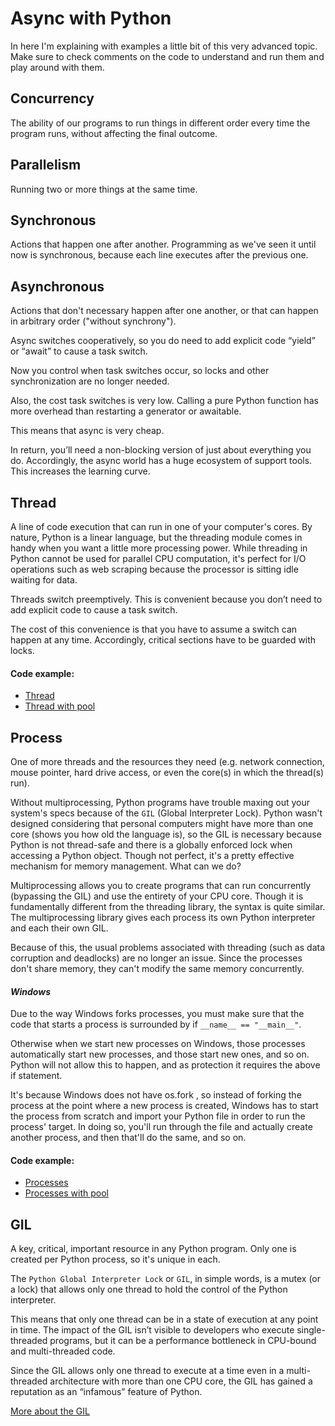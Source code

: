 # Async with Python

In here I'm explaining with examples a little bit of this very advanced topic. Make sure to check comments on the code to understand and run them and play around with them.

## Concurrency
The ability of our programs to run things in different order every time the program runs, without affecting the final outcome.

## Parallelism
Running two or more things at the same time.

## Synchronous
Actions that happen one after another. Programming as we've seen it until now is synchronous, because each line executes after the previous one.

## Asynchronous
Actions that don't necessary happen after one another, or that can happen in arbitrary order ("without synchrony").

Async switches cooperatively, so you do need to add explicit code “yield” or “await” to cause a task switch.

Now you control when task switches occur, so locks and other synchronization are no longer needed.

Also, the cost task switches is very low. Calling a pure Python function has more overhead than restarting a generator or awaitable.

This means that async is very cheap.

In return, you’ll need a non-blocking version of just about everything you do. Accordingly, the async world has a huge ecosystem of support tools. This increases the learning curve.


## Thread
A line of code execution that can run in one of your computer's cores.
By nature, Python is a linear language, but the threading module comes in handy when you want a little more processing power. While threading in Python cannot be used for parallel CPU computation, it's perfect for I/O operations such as web scraping because the processor is sitting idle waiting for data.

Threads switch preemptively. This is convenient because you don’t need to add explicit code to cause a task switch.

The cost of this convenience is that you have to assume a switch can happen at any time. Accordingly, critical sections have to be guarded with locks.

#### Code example:
- [Thread](https://github.com/amssdias/python-advanced_topics/blob/master/Asynchronous%20Dev/threads.py)
- [Thread with pool](https://github.com/amssdias/python-advanced_topics/blob/master/Asynchronous%20Dev/threads_with_pool.py)

## Process 
One of more threads and the resources they need (e.g. network connection, mouse pointer, hard drive access, or even the core(s) in which the thread(s) run).

Without multiprocessing, Python programs have trouble maxing out your system's specs because of the `GIL` (Global Interpreter Lock). Python wasn't designed considering that personal computers might have more than one core (shows you how old the language is), so the GIL is necessary because Python is not thread-safe and there is a globally enforced lock when accessing a Python object. Though not perfect, it's a pretty effective mechanism for memory management. What can we do?

Multiprocessing allows you to create programs that can run concurrently (bypassing the GIL) and use the entirety of your CPU core. Though it is fundamentally different from the threading library, the syntax is quite similar. The multiprocessing library gives each process its own Python interpreter and each their own GIL.

Because of this, the usual problems associated with threading (such as data corruption and deadlocks) are no longer an issue. Since the processes don't share memory, they can't modify the same memory concurrently.


#### _Windows_
   Due to the way Windows forks processes, you must make sure that the code that starts a process is surrounded by if `__name__ == "__main__"`.
   
   Otherwise when we start new processes on Windows, those processes automatically start new processes, and those start new ones, and so on. Python will not allow this to happen, and as protection it requires the above if statement.
   
   It's because Windows does not have os.fork , so instead of forking the process at the point where a new process is created, Windows has to start the process from scratch and import your Python file in order to run the process' target. In doing so, you'll run through the file and actually create another process, and then that'll do the same, and so on.

#### Code example:
- [Processes](https://github.com/amssdias/python-advanced_topics/blob/master/Asynchronous%20Dev/processes.py)
- [Processes with pool](https://github.com/amssdias/python-advanced_topics/blob/master/Asynchronous%20Dev/processes_with_pool.py)

## GIL
A key, critical, important resource in any Python program. Only one is created per Python process, so it's unique in each.

The `Python Global Interpreter Lock` or `GIL`, in simple words, is a mutex (or a lock) that allows only one thread to hold the control of the Python interpreter.

This means that only one thread can be in a state of execution at any point in time. The impact of the GIL isn’t visible to developers who execute single-threaded programs, but it can be a performance bottleneck in CPU-bound and multi-threaded code.

Since the GIL allows only one thread to execute at a time even in a multi-threaded architecture with more than one CPU core, the GIL has gained a reputation as an “infamous” feature of Python.

[More about the GIL](https://realpython.com/python-gil/)